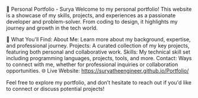 💼 Personal Portfolio - Surya
Welcome to my personal portfolio! This website is a showcase of my skills, projects, and experiences as a passionate developer and problem-solver. From coding to design, it highlights my journey and growth in the tech world.

🌟 What You'll Find:
About Me: Learn more about my background, expertise, and professional journey.
Projects: A curated collection of my key projects, featuring both personal and collaborative work.
Skills: My technical skill set including programming languages, projects, tools, and more.
Contact: Ways to connect with me, whether for professional inquiries or collaboration opportunities.
🌐 Live Website:
https://suryatheengineer.github.io/Portfolio/

Feel free to explore my portfolio, and don’t hesitate to reach out if you'd like to connect or discuss potential projects!

